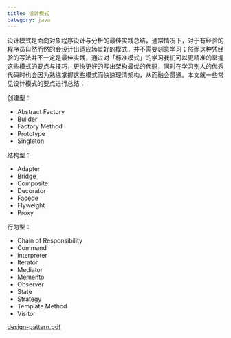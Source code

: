 ```yaml
---
title: 设计模式
category: java
---
```


设计模式是面向对象程序设计与分析的最佳实践总结，通常情况下，对于有经验的程序员自然而然的会设计出适应场景好的模式，并不需要刻意学习；然而这种凭经验的写法并不一定是最佳实践，通过对「标准模式」的学习我们可以更精准的掌握这些模式的要点与技巧，更快更好的写出架构最优的代码，同时在学习别人的优秀代码时也会因为熟练掌握这些模式而快速理清架构，从而融会贯通。本文就一些常见设计模式的要点进行总结：
<!--more-->

创建型：

- Abstract Factory
- Builder
- Factory Method
- Prototype
- Singleton

结构型：

- Adapter
- Bridge
- Composite
- Decorator
- Facede
- Flyweight
- Proxy

行为型：

- Chain of Responsibility
- Command
- interpreter
- Iterator
- Mediator
- Memento
- Observer
- State
- Strategy
- Template Method
- Visitor

<object data="/i/2016-09-05-design-pattern.pdf" type="application/pdf" width="100%" height="550px">
<a href="/i/2016-09-05-design-pattern.pdf">design-pattern.pdf</a>
</object>
